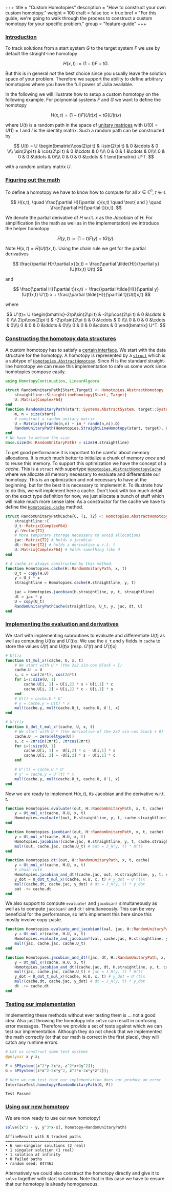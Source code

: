 +++
title = "Custom Homotopies"
description = "How to construct your own custom homotopy."
weight = 100
draft = false
toc = true
bref = "For this guide, we're going to walk through the process to construct a custom homotopy for your specific problem."
group = "feature-guide"
+++




<h3 class="section-head" id="h-introduction"><a href="#h-introduction">Introduction</a></h3>


To track solutions from a start system $G$ to the target system $F$ we use by default the straight-line homotopy


$$
H(x,t) := (1-t)F+tG.
$$


But this is in general *not* the best choice since you usually leave the solution space of your problem. Therefore we support the ability to define arbitrary homotopies where you have the full power of Julia available.


In the following we will illustrate how to setup a custom homotopy on the following example. For polynomial systems $F$ and $G$ we want to define the homotopy


$$
H(x,t) = (1 - t) F( U(t) x ) +  tG( U(t) x )
$$


where $U(t)$ is a random path in the space of [unitary matrices](https://en.wikipedia.org/wiki/Unitary_matrix) with $U(0) = U(1) = I$ and $I$ is the identity matrix. Such a random path can be constructed by


$$
U(t) =
U
\begin{bmatrix}\cos(2\pi t) & -\sin(2\pi t) & 0 &\cdots & 0 \\\\ \sin(2\pi t) & \cos(2\pi t) & 0 &\cdots & 0 \\\\ 0 & 0 & 1 &\cdots & 0\\\\ 0 & 0 & 0 &\ddots & 0\\\\ 0 & 0 & 0 &\cdots & 1
\end{bmatrix} U^T.
$$


with a random unitary matrix $U$.


<h3 class="section-head" id="h-math"><a href="#h-math">Figuring out the math</a></h3>


To define a homotopy we have to know how to compute for all $x \in \mathbb{C}^n$, $t \in \mathbb{C}$


$$
H(x,t), \quad \frac{\partial H}{\partial x}(x,t) \quad \text{ and } \quad \frac{\partial H}{\partial t}(x,t).
$$


We denote the partial derivative of $H$ w.r.t. $x$ as the *Jacobian* of $H$. For simplification (in the math as well as in the implementation) we introduce the helper homotopy


$$
\tilde{H}(y, t) := (1 - t) F( y ) +  tG(y).
$$


Note $H(x,t) = \tilde{H}(U(t)x, t)$. Using the chain rule we get for the partial derivatives


$$
\frac{\partial H}{\partial x}(x,t) = \frac{\partial \tilde{H}}{\partial y}(U(t)x,t) U(t)
$$


and


$$
\frac{\partial H}{\partial t}(x,t) = \frac{\partial \tilde{H}}{\partial y}(U(t)x,t) U'(t) x + \frac{\partial \tilde{H}}{\partial t}(U(t)x,t)
$$


where


$$
U'(t)= U
\begin{bmatrix}-2\pi\sin(2\pi t) & -2\pi\cos(2\pi t) & 0 &\cdots & 0 \\\\ 2\pi\cos(2\pi t) & -2\pi\sin(2\pi t) & 0 &\cdots & 0 \\\\ 0 & 0 & 0 &\cdots & 0\\\\ 0 & 0 & 0 &\ddots & 0\\\\ 0 & 0 & 0 &\cdots & 0
\end{bmatrix} U^T.
$$


<h3 class="section-head" id="h-data-structure"><a href="#h-data-structure">Constructing the homotopy data structures </a></h3>


A custom homotopy has to satisfy a [certain interface](https://www.juliahomotopycontinuation.org/HomotopyContinuation.jl/latest/homotopies.html#Interface-for-custom-homotopies-1). We start with the data structure for the homotopy. A homotopy is represented by a [`struct`](https://docs.julialang.org/en/stable/manual/types/#Composite-Types-1) which is a subtype of [`Homotopies.AbstractHomotopy`](https://www.juliahomotopycontinuation.org/HomotopyContinuation.jl/latest/homotopies.html#HomotopyContinuation.HomotopiesBase.AbstractHomotopy). Since $\tilde{H}$ is the standard straight-line homotopy we can reuse this implementation to safe us some work since homotopies compose easily.


```julia
using HomotopyContinuation, LinearAlgebra

struct RandomUnitaryPath{Start,Target} <: Homotopies.AbstractHomotopy
    straightline::StraightLineHomotopy{Start, Target}
    U::Matrix{ComplexF64}
end
function RandomUnitaryPath(start::Systems.AbstractSystem, target::Systems.AbstractSystem)
    m, n = size(start)
    # construct a random unitary matrix
    U = Matrix(qr(randn(n,n) + im * randn(n,n)).Q)
    RandomUnitaryPath(Homotopies.StraightLineHomotopy(start, target), U)
end
# We have to define the size
Base.size(H::RandomUnitaryPath) = size(H.straightline)
```


To get good performance it is important to be careful about memory allocations. It is much much better to initialize a chunk of memory *once* and to reuse this memory. To support this optimization we have the concept of a *cache*. This is a `struct` with supertype [`Homotopies.AbstractHomotopyCache`](https://www.juliahomotopycontinuation.org/HomotopyContinuation.jl/latest/homotopies.html#HomotopyContinuation.HomotopiesBase.AbstractHomotopyCache) where we allocate all memory necessary to evaluate and differentiate our homotopy. This is an optimization and not necessary to have at the beginning, but for the best it is necessary to implement it. To illustrate how to do this, we will implement here a cache. Don't look with too much detail on the exact type definition for now, we just allocate a bunch of stuff which will make much more sense later. As a constructor for the cache we have to define the [`Homotopies.cache`](https://www.juliahomotopycontinuation.org/HomotopyContinuation.jl/latest/homotopies.html#HomotopyContinuation.HomotopiesBase.cache) method.


```julia
struct RandomUnitaryPathCache{C, T1, T2} <: Homotopies.AbstractHomotopyCache
    straightline::C
    U_t::Matrix{ComplexF64}
    y::Vector{T1}
    # More temporary storage necessary to avoid allocations
    jac::Matrix{T2} # holds a jacobian
    dt::Vector{T2} # holds a derivative w.r.t. t
    U::Matrix{ComplexF64} # holds something like U
end

# A cache is always constructed by this method.
function Homotopies.cache(H::RandomUnitaryPath, x, t)
    U_t = copy(H.U)
    y = U_t * x
    straightline = Homotopies.cache(H.straightline, y, t)

    jac = Homotopies.jacobian(H.straightline, y, t, straightline)
    dt = jac * y
    U = copy(U_t)
    RandomUnitaryPathCache(straightline, U_t, y, jac, dt, U)
end
```


<h3 class="section-head" id="h-implementation"><a href="#h-implementation">Implementing the evaluation and derivatives</a></h3>


We start with implementing subroutines to evaluate and differentiate $U(t)$ as well as computing $U(t)x$ and $U'(t)x$. We use the `U_t` and `y` fields in `cache` to store the values $U(t)$ and $U(t)x$ (resp. $U'(t)$ and $U'(t)x$)


```julia
# U(t)x
function Ut_mul_x!(cache, U, x, t)
    # We start with U * (the 2x2 sin-cos block + I)
    cache.U .= U
    s, c = sin(2π*t), cos(2π*t)
    for i=1:size(U, 1)
        cache.U[i, 1] = U[i,2] * s + U[i,1] * c
        cache.U[i, 2] = U[i,2] * c - U[i,1] * s
    end
    # U(t) = cache.U * U'
    # y = cache.y = U(t) * x
    mul!(cache.y, mul!(cache.U_t, cache.U, U'), x)
end

# U'(t)x
function U_dot_t_mul_x!(cache, U, x, t)
    # We start with U * (the derivative of the 2x2 sin-cos block + 0)
    cache.U .= zero(eltype(U))
    s, c = 2π*sin(2π*t), 2π*cos(2π*t)
    for i=1:size(U, 1)
        cache.U[i, 1] =  U[i,2] * c - U[i,1] * s
        cache.U[i, 2] = -U[i,2] * s - U[i,1] * c
    end

    # U'(t) = cache.U * U'
    # y' = cache.y = U'(t) * x
    mul!(cache.y, mul!(cache.U_t, cache.U, U'), x)
end
```


Now we are ready to implement $H(x,t)$, its Jacobian and the derivative w.r.t. $t$.


```julia
function Homotopies.evaluate!(out, H::RandomUnitaryPath, x, t, cache)
    y = Ut_mul_x!(cache, H.U, x, t)
    Homotopies.evaluate!(out, H.straightline, y, t, cache.straightline)
end

function Homotopies.jacobian!(out, H::RandomUnitaryPath, x, t, cache)
    y = Ut_mul_x!(cache, H.U, x, t)
    Homotopies.jacobian!(cache.jac, H.straightline, y, t, cache.straightline)
    mul!(out, cache.jac, cache.U_t) # out = J_H(y, t) * U(t)
end

function Homotopies.dt!(out, H::RandomUnitaryPath, x, t, cache)
    y = Ut_mul_x!(cache, H.U, x, t)
    # chain rule
    Homotopies.jacobian_and_dt!(cache.jac, out, H.straightline, y, t, cache.straightline)
    y_dot = U_dot_t_mul_x!(cache, H.U, x, t) # y_dot = U'(t)x
    mul!(cache.dt, cache.jac, y_dot) # dt = J_H(y, t) * y_dot
    out .+= cache.dt
end
```


We also support to compute `evaluate!` and `jacobian!`  simultaneously as well as to compute `jacobian!` and `dt!` simultaneously. This can be very beneficial for the performance, so let's implement this here since this mostly involve copy-paste.


```julia
function Homotopies.evaluate_and_jacobian!(val, jac, H::RandomUnitaryPath, x, t, cache)
    y = Ut_mul_x!(cache, H.U, x, t)
    Homotopies.evaluate_and_jacobian!(val, cache.jac, H.straightline, y, t, cache.straightline)
    mul!(jac, cache.jac, cache.U_t)
end

function Homotopies.jacobian_and_dt!(jac, dt, H::RandomUnitaryPath, x, t, cache)
    y = Ut_mul_x!(cache, H.U, x, t)
    Homotopies.jacobian_and_dt!(cache.jac, dt, H.straightline, y, t, cache.straightline)
    mul!(jac, cache.jac, cache.U_t) # jac = J_H(y, t) * U(t)
    y_dot = U_dot_t_mul_x!(cache, H.U, x, t) # y_dot = U'(t)x
    mul!(cache.dt, cache.jac, y_dot) # dt = J_H(y, t) * y_dot
    dt .+= cache.dt
end
```


<h3 class="section-head" id="h-testing"><a href="#h-testing">Testing our implementation</a></h3>


Implementing these methods without ever testing them is ... not a good idea. Also just throwing the homotopy into `solve` can result in confusing error messages. Therefore we provide a set of tests against which we can test our implementation. Although they do not check that we implemented the math correctly (or that our math is correct in the first place), they will catch any runtime errors.


```julia
# Let us construct some test systems
@polyvar x y z;

F = SPSystem([x^2*y-3x*z, z^2*x+3y^2]);
G = SPSystem([z*x^2-3x*y^2, z^3*x-2x*y*z^2]);

# Here we can test that our implementation does not produce an error
InterfaceTest.homotopy(RandomUnitaryPath(G, F))
```

```
Test Passed
```


<h3 class="section-head" id="h-using"><a href="#h-using">Using our new homotopy</a></h3> We are now ready to use our new homotopy!


```julia
solve([x^2 - y, y^3*x-x], homotopy=RandomUnitaryPath)
```

```
AffineResult with 8 tracked paths
==================================
• 6 non-singular solutions (2 real)
• 1 singular solution (1 real)
• 1 solution at infinity
• 0 failed paths
• random seed: 847463
```


Alternatively we could also construct the homotopy directly and give it to `solve` together with start solutions. Note that in this case we have to ensure that our homotopy is already homogeneous.
